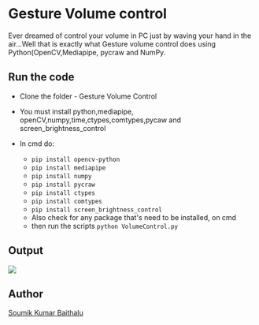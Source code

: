 # Gesture Volume control 

Ever dreamed of control your volume in PC just by waving your hand in the air...Well that is exactly what Gesture volume control does using Python(OpenCV,Mediapipe, pycraw and NumPy.

## Run the code 

-  Clone the folder - Gesture Volume Control 

-  You must install python,mediapipe, openCV,numpy,time,ctypes,comtypes,pycaw and screen_brightness_control

- In cmd do:
  - `pip install opencv-python`
  - `pip install mediapipe`
  - `pip install numpy `
  - `pip install pycraw`
  - `pip install ctypes`
  - `pip install comtypes`
  - `pip install screen_brightness_control`  
  - Also check for any package that's need to be installed, on cmd
  - then run the scripts `python VolumeControl.py`

## Output 
![ ](https://i.imgur.com/8fl6zqU.gif)

## Author 

[Soumik Kumar Baithalu](https://github.com/soumik2012)
